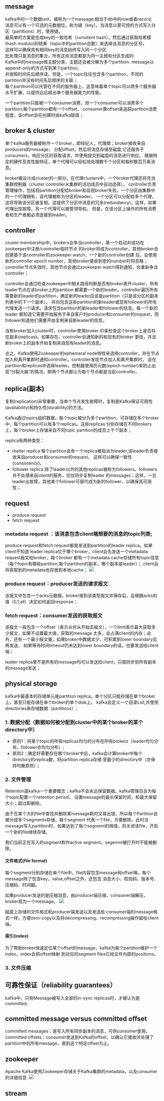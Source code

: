 ## message
kafka中的一个数据unit，被称为一个message;相当于db中的row或者record;  
消息可以有一个可选的元数据位，称为键（key）。当消息以更可控的方式写入分区（partitions）时，使用键。  
最简单的方案是生成key的一致哈希（consitent hash），然后通过获取哈希模(hash modulo)的结果（topic中的partition总数）来选择该消息的分区号。  
这样可以确保具有相同key的消息始终写入同一个分区.  
批处理只是消息的集合，所有这些消息都是为同一主题和分区生成的  
Kafka中的message按主题分类，主题还会被分解为多个partition. message以append-only的方式写到某个partition,  
并按照时间先后顺序读。但是，一个topic往往包含多个partition，不同的partition并没有时间先后顺序的关联；  
每个partition可以托管在不同的服务器上，这意味着单个topic可以跨多个服务器水平扩展，以提供远远超出单个服务器能力的性能。  

一个partition只能被一个consumer消费，但一个consumer可以消费多个partition;每个partition都有一个offset，
consumer靠offset来追踪partition消费程度，该offset会在创建时由kafka赋值；

## broker & cluster
单个kafka服务器被称作一个broker，即经纪人，代理商；broker接收来自producers的message，
分配offset，然后将消息存储至磁盘;它还服务于consumers，响应分区的获取请求，并使用提交到磁盘的消息进行响应。
根据特定的硬件及其性能特征，单个代理可以轻松地处理数千个分区和每秒数百万条消息。

broker被设计成cluster的一部分。在代理clusters中，一个broker代理还将充当集群控制器（cluster controller从集群的活动成员中自动选择）。
controller负责管理操作，包括将partition分配给broker和监视broker失败。一个分区由集群中的一个代理拥有，该代理被称为分区的leader。
一个分区可以分配给多个代理，这将导致该分区被复制。这提供了分区中消息的冗余(redundancy)，这样，如果代理出现故障，另一个代理可以接管领导权。
但是，在该分区上操作的所有消费者和生产者都必须连接到leader。


## controller
cluster membership中，brokers会争当controller，第一个启动并成功在zookeeper中注册/controller临时节点
的broker将成为controller，其他broker会创建基于该controller的zookeeper watch，一个新的controller创建
后，会使用新的controller epoch number，其他broker接收到老的number时将忽略；  
controller节点失效时，其他节点会通过zookeeper watch得到通知，会重新争当controller；  

controller会通过检查zookeeper中相关路径判断是否有broker离开cluster，所有leader节点在该broker上的partition
都需要一个新的leader。controller遍历所有需要新的leader的partition，确定新的leader应该是partition（只是该分区的副本列表中的下一个副本），
并向包含这些partition的新leader或现有follower的所有代理发送一个请求。请求包含partition的新leader和follower的信息。每一个新的leader
都知道它需要开始服务于来自客户的producer和consumer的request，而follower知道他们需要开始复制来自新leader的信息。  

当有broker加入cluster时，controller使用broker ID来检查这个broker上是否存在副本(replicas)。如果存在，controller会通知新的和现有的broker
更改，并且新broker上的副本开始复制来自现有leader的消息。  

总之，Kafka使用Zookeeper的ephemeral node特性来选择controller，并在节点加入和离开集群时通知controller。controller发现节点加入和离开集群时，
会在partition和replicas中选择leader。控制器使用历元数(epoch number)来防止出现“分裂大脑”的情况，即两个节点都认为每个节点都是当前controller。


## replica(副本)
复制(replication)非常重要，当单个节点发生故障时，复制是Kafka保证可用性(availability)和持久性(durability)的方法。  

Kafka通过topics组织数据，每个topic被分为多个partition，可存储在多个broker中，每个partition可以有多个replicas。这些replicas
分别存储在不同brokers上，每个broker上存储来自不同topic partition的成百上千个副本；  

replica有两种类型：  
- leader replica
每个partition会有一个replica被指派为leader,该leader负责接收来自producer和consumer的request，
这样可以确保一致性(consistency)。
- follower replica
除了leader以外的其他replicas被称为followers。followers并不处理来自client的服务，仅仅同步复制leader
的messages；这样，一旦leader出故障，其他某个follower可替代成为新的follower，以确保高可用性；


## request 
- produce request 
- fetch request 

### metadata request ：该消息包含client端想要的消息的topic列表;
produce request和fetch request都是发送到partition的leader replica，如果client不知道
leader replica位于哪个broker，client会先发送一个metadata request报文给broker，每个broker
都有一个metadata cache存储所有topic信息（每个topic有哪些partition,每个partition的副本，哪个副本是leader）；
client会将获取到的metadata也存放到本地cache；
![](./media/metadata.png)

### produce request：producer发送的请求报文
该报文中包含一个acks元数据，broker接到该类型报文并保存后，会根据acks的值（0,1,all）决定如何返回response；  

### fetch request：consumer发送的获取报文
该报文一般包含一个offset（表示从何从开始去报文），一个limit表示最大获取多少报文，如果不设置最大值，获取的message
太多，会占满client的内存；此外，还有一个最小报文量，如果broker中数据太少，可积累到lower boundary后再发送，
如果等待时间timeout仍未达到lower boundary的话，也要发送给client端；

leader replica里不是所有的message均可以发送给client，只取同步到所有副本的message发送；


## physical storage
kafka中最基本的存储单元是partition replica。单个分区只能存储在单个broker上，甚至只能存储在单个broker的单个disk上。
kafka会定义一个目录List,并使用directories来存储数据（partitions）;

### 1. 数据分配（数据如何被分配到cluster中的某个broker的某个directory中）
- 原则1：将某个topic的所有replicas均匀的分布在所有brokers（leader均匀分布，follower亦均匀分布）;
- 原则2：确定好需要存在哪个broker中后，kafka会计算broker中每个directory的replica数，将partition replica存储
至最少的directory中（亦保持均衡原则）；

### 2. 文件管理
Retention是kafka一个重要概念；kafka不会永远保留数据。kafka管理员会为每个topic配置一个retention period，
设置message的最长保留时间，和最大保留大小；超过即删除。  

由于在某个大的file中查找并删除某message耗时又易出错，所以每个Partition会被分成多个segments存储，每个segment
代表一个file，方便删除。此时当message写入partition时，如果达到了每个segment的阈值，则关闭该file，开启一个新的file继续存储。

我们当前正在写入的segment称作active segment。segemnt被打开时不能被删除。

#### 文件格式(file format)
每个segment分别存储在单个file中，file内容包含message和offset等。每个message除了包含key，value,offset之外，还包含
消息大小、校验码、版本号、压缩码、时间戳。  

如果producer发送的是压缩消息，由producer端压缩，consumer端解压，broker视为一个message。 
![](./media/message_format.png)

磁盘上存储的文件格式和producer端发送以及发送给
consumer端的message格式一样。方便zero-copy以及将decompressing、recompressing操作留给client端。

#### 索引(index)
为了帮助broker快速定位某个offset的message，kafka为每个partition维护一个index。index会把offset映射
到对应的segment files已经文件内部的positions。


### 3. 文件压缩


## 可靠性保证（reliability guarantees）
kafka中，只有Message被写入全部的in-sync replicas时，才被认为是committed;

## committed message versus committed offset
committed messages：是写入所有同步副本的消息，可供consumer使用。
committed offsets：consumer发送到Kafka的offset，以确认它接收并处理了partition中的所有message，直到这个特定offset为止。

## zookeeper
Apache Kafka使用Zookeeper存储关于Kafka集群的metadata，以及consumer的详细信息:
![](./media/zookeeper.png)



## stream
